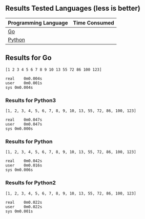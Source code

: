 ## Results Tested Languages (less is better)
|Programming Language|Time Consumed|
|---|---|
|[Go](../Go/merge_sort.go)||
|[Python](../Python/merge_sort.py)||

## Results for Go
```
[1 2 3 4 5 6 7 8 9 10 13 55 72 86 100 123]

real	0m0.004s
user	0m0.001s
sys	0m0.004s
```
### Results for Python3
```
[1, 2, 3, 4, 5, 6, 7, 8, 9, 10, 13, 55, 72, 86, 100, 123]

real	0m0.047s
user	0m0.047s
sys	0m0.000s

```
### Results for Python
```
[1, 2, 3, 4, 5, 6, 7, 8, 9, 10, 13, 55, 72, 86, 100, 123]

real	0m0.042s
user	0m0.016s
sys	0m0.006s
```
### Results for Python2
```
[1, 2, 3, 4, 5, 6, 7, 8, 9, 10, 13, 55, 72, 86, 100, 123]

real	0m0.022s
user	0m0.022s
sys	0m0.001s

```
